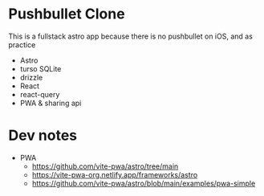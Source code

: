 # Pushbullet Clone

This is a fullstack astro app
because there is no pushbullet on iOS, and as practice

- Astro
- turso SQLite
- drizzle
- React
- react-query
- PWA & sharing api

# Dev notes

- PWA
  - https://github.com/vite-pwa/astro/tree/main
  - https://vite-pwa-org.netlify.app/frameworks/astro
  - https://github.com/vite-pwa/astro/blob/main/examples/pwa-simple
